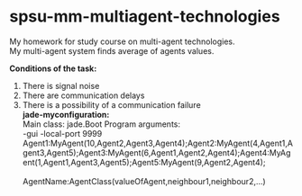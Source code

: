 # spsu-mm-multiagent-technologies
My homework for study course on multi-agent technologies.<br/>
My multi-agent system finds average of agents values.</br>

<b>Conditions of the task:</b>
1) There is signal noise</br>
2) There are communication delays</br>
3) There is a possibility of a communication failure</br>
<b>jade-myconfiguration:</b><br/>
Main class: jade.Boot
Program arguments:<br/>
-gui
-local-port
9999
Agent1:MyAgent(10,Agent2,Agent3,Agent4);Agent2:MyAgent(4,Agent1,Agent3,Agent5);Agent3:MyAgent(6,Agent1,Agent2,Agent4);Agent4:MyAgent(1,Agent1,Agent3,Agent5);Agent5:MyAgent(9,Agent2,Agent4);
<br/><br/>
AgentName:AgentClass(valueOfAgent,neighbour1,neighbour2,...)
<br/><br/>
